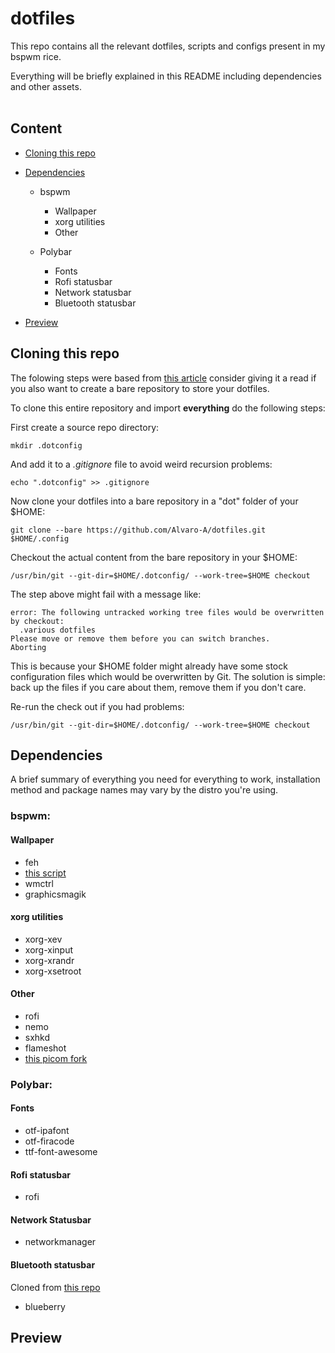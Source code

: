 <!-- Introducction -->
# dotfiles
This repo contains all the relevant dotfiles, scripts and configs
present in my bspwm rice.<br/>

Everything will be briefly explained in this README including
dependencies and other assets.<br/><br/>

<!-- Contents -->
## Content
- [Cloning this repo](#cloning-this-repo)

- [Dependencies](#dependencies)
  - bspwm
    - Wallpaper
    - xorg utilities
    - Other

  - Polybar
    - Fonts
    - Rofi statusbar
    - Network statusbar
    - Bluetooth statusbar

- [Preview](#preview)

<!-- Cloning -->
## Cloning this repo

The folowing steps were based from
[this article](https://www.atlassian.com/git/tutorials/dotfiles)
consider giving it a read if you also want to create a bare repository 
to store your dotfiles.

To clone this entire repository and import **everything** do the following
steps: <br/>

First create a source repo directory:

```
mkdir .dotconfig
```

And add it to a *.gitignore* file to avoid weird recursion problems:

```
echo ".dotconfig" >> .gitignore
```

Now clone your dotfiles into a bare repository in a "dot" folder of your $HOME:

```
git clone --bare https://github.com/Alvaro-A/dotfiles.git $HOME/.config
```

Checkout the actual content from the bare repository in your $HOME:

```
/usr/bin/git --git-dir=$HOME/.dotconfig/ --work-tree=$HOME checkout
```

The step above might fail with a message like:

```
error: The following untracked working tree files would be overwritten by checkout:
  .various dotfiles
Please move or remove them before you can switch branches.
Aborting
```

This is because your $HOME folder might already have some stock configuration files which
would be overwritten by Git. The solution is simple: back up the files if you care about
them, remove them if you don't care.

Re-run the check out if you had problems:

```
/usr/bin/git --git-dir=$HOME/.dotconfig/ --work-tree=$HOME checkout
```

<!-- Dependencies -->
## Dependencies
A brief summary of everything you need for everything to work, installation 
method and package names may vary by the distro you're using.

### bspwm:
#### Wallpaper
- feh
- [this script](https://github.com/rstacruz/feh-blur-wallpaper)
- wmctrl
- graphicsmagik

#### xorg utilities
- xorg-xev
- xorg-xinput
- xorg-xrandr
- xorg-xsetroot

#### Other
- rofi
- nemo
- sxhkd
- flameshot
- [this picom fork](https://github.com/ibhagwan/picom)

### Polybar:
#### Fonts
- otf-ipafont
- otf-firacode
- ttf-font-awesome

#### Rofi statusbar
- rofi

#### Network Statusbar
- networkmanager

#### Bluetooth statusbar
Cloned from [this repo](https://github.com/msaitz/polybar-bluetooth)
- blueberry

<!-- Preview -->
## Preview

